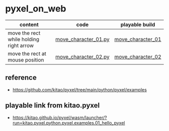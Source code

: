 # pyxel_on_web

|content|code|playable build|
|-|-|-|
|move the rect while holding right arrow|[move_character_01.py](https://github.com/jamad/pyxel_on_web/blob/main/move_character_01.py)|[move_character_01](https://kitao.github.io/pyxel/wasm/launcher/?run=jamad.pyxel_on_web.move_character_01)|
|move the rect at mouse position|[move_character_02.py](https://github.com/jamad/pyxel_on_web/blob/main/move_character_02.py)|[move_character_02](https://kitao.github.io/pyxel/wasm/launcher/?run=jamad.pyxel_on_web.move_character_02)|


## reference
* https://github.com/kitao/pyxel/tree/main/python/pyxel/examples

## playable link from kitao.pyxel
* https://kitao.github.io/pyxel/wasm/launcher/?run=kitao.pyxel.python.pyxel.examples.01_hello_pyxel
